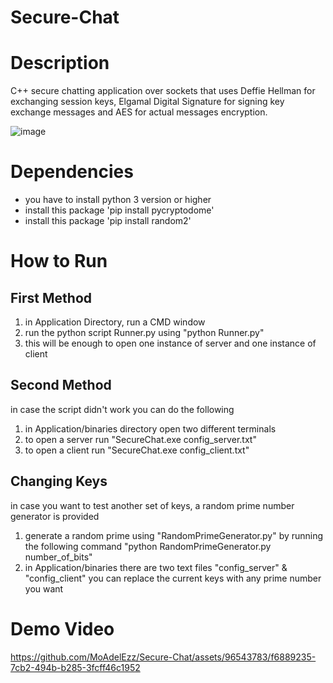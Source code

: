 # Secure-Chat

# Description
C++ secure chatting application over sockets that uses Deffie Hellman for exchanging session keys, Elgamal Digital Signature for signing key exchange messages and AES for actual messages encryption.

![image](https://github.com/MoAdelEzz/Secure-Chat/assets/96543783/75e55dc7-f4f8-4379-ab10-7e92027daebe)

# Dependencies
- you have to install python 3 version or higher 
- install this package 'pip install pycryptodome'
- install this package 'pip install random2'


# How to Run 
## First Method

1. in Application Directory, run a CMD window
2. run the python script Runner.py using "python Runner.py"
3. this will be enough to open one instance of server and one instance of client 

## Second Method
in case the script didn't work you can do the following
1. in Application/binaries directory open two different terminals
2. to open a server run "SecureChat.exe config_server.txt"
3. to open a client run "SecureChat.exe config_client.txt"

## Changing Keys
in case you want to test another set of keys, a random prime number generator is provided
1. generate a random prime using "RandomPrimeGenerator.py" by running the following command
"python RandomPrimeGenerator.py number_of_bits"
2. in Application/binaries there are two text files "config_server" & "config_client" you can replace the current keys with any prime number you want
# Demo Video

https://github.com/MoAdelEzz/Secure-Chat/assets/96543783/f6889235-7cb2-494b-b285-3fcff46c1952


